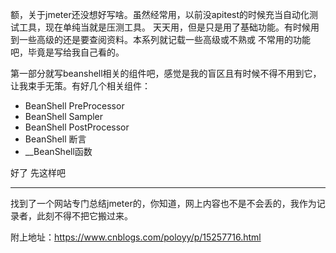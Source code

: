 额，关于jmeter还没想好写啥。虽然经常用，以前没apitest的时候充当自动化测试工具，现在单纯当就是压测工具。
天天用，但是只是用了基础功能。有时候用到一些高级的还是要查阅资料。本系列就记载一些高级或不熟或
不常用的功能吧，毕竟是写给我自己看的。


第一部分就写beanshell相关的组件吧，感觉是我的盲区且有时候不得不用到它，让我束手无策。有好几个相关组件：
* BeanShell PreProcessor
* BeanShell Sampler
* BeanShell PostProcessor
* BeanShell 断言
* __BeanShell函数

好了  先这样吧
****
找到了一个网站专门总结jmeter的，你知道，网上内容也不是不会丢的，我作为记录者，此刻不得不把它搬过来。

附上地址：https://www.cnblogs.com/poloyy/p/15257716.html